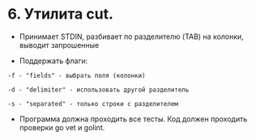 # 6. Утилита cut.

- Принимает STDIN, разбивает по разделителю (TAB) на колонки, выводит запрошенные

- Поддержать флаги:

`-f - "fields" - выбрать поля (колонки)`

`-d - "delimiter" - использовать другой разделитель`

`-s - "separated" - только строки с разделителем`

- Программа должна проходить все тесты. Код должен проходить проверки go vet и golint.
